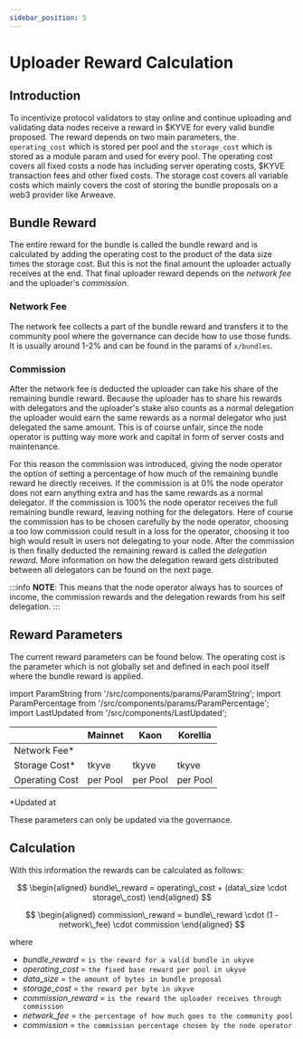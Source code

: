 ```yaml
---
sidebar_position: 5
---
```


# Uploader Reward Calculation

## Introduction

To incentivize protocol validators to stay online and continue uploading and validating data nodes receive a reward in $KYVE for every valid bundle proposed. The reward depends on two main parameters, the `operating_cost` which is stored per pool and the `storage_cost` which is stored as a module param and used for every pool. The operating cost covers all fixed costs a node has including server operating costs, $KYVE transaction fees and other fixed costs. The storage cost covers all variable costs which mainly covers the cost of storing the bundle proposals on a web3 provider like Arweave.

## Bundle Reward

The entire reward for the bundle is called the bundle reward and is calculated by adding the operating cost to the product of the data size times the storage cost. But this is not the final amount the uploader actually receives at the end. That final uploader reward depends on the _network fee_ and the uploader's _commission_.

### Network Fee

The network fee collects a part of the bundle reward and transfers it to the community pool where the governance can decide how to use those funds. It is usually around 1-2% and can be found in the params of `x/bundles`.

### Commission

After the network fee is deducted the uploader can take his share of the remaining bundle reward. Because the uploader has to share his rewards with delegators and the uploader's stake also counts as a normal delegation the uploader would earn the same rewards as a normal delegator who just delegated the same amount. This is of course unfair, since the node operator is putting way more work and capital in form of server costs and maintenance.

For this reason the commission was introduced, giving the node operator the option of setting a percentage of how much of the remaining bundle reward he directly receives. If the commission is at 0% the node operator does not earn anything extra and has the same rewards as a normal delegator. If the commission is 100% the node operator receives the full remaining bundle reward, leaving nothing for the delegators. Here of course the commission has to be chosen carefully by the node operator, choosing a too low commission could result in a loss for the operator, choosing it too high would result in users not delegating to your node. After the commission is then finally deducted the remaining reward is called the _delegation reward_. More information on how the delegation reward gets distributed between all delegators can be found on the next page.

:::info
**NOTE**: This means that the node operator always has to sources of income, the commission rewards and the delegation rewards from his self delegation.
:::

## Reward Parameters

The current reward parameters can be found below. The operating cost is the parameter which is not globally set and defined in each pool itself where the bundle reward is applied.

import ParamString from '/src/components/params/ParamString';
import ParamPercentage from '/src/components/params/ParamPercentage';
import LastUpdated from '/src/components/LastUpdated';

|                | Mainnet                                                                    | Kaon                                                                       | Korellia                                                                       |
| -------------- | -------------------------------------------------------------------------- | -------------------------------------------------------------------------- | ------------------------------------------------------------------------------ |
| Network Fee\*  | <ParamPercentage network="kyve" module="bundles" param="network_fee" />    | <ParamPercentage network="kaon" module="bundles" param="network_fee" />    | <ParamPercentage network="korellia" module="bundles" param="network_fee" />    |
| Storage Cost\* | <ParamString network="kyve" module="bundles" param="storage_cost" /> tkyve | <ParamString network="kaon" module="bundles" param="storage_cost" /> tkyve | <ParamString network="korellia" module="bundles" param="storage_cost" /> tkyve |
| Operating Cost | per Pool                                                                   | per Pool                                                                   | per Pool                                                                       |

\*Updated at **<LastUpdated />**

These parameters can only be updated via the governance.

## Calculation

With this information the rewards can be calculated as follows:

$$
\begin{aligned}
bundle\_reward = operating\_cost + (data\_size \cdot storage\_cost)
\end{aligned}
$$

$$
\begin{aligned}
commission\_reward = bundle\_reward \cdot (1 - network\_fee) \cdot commission
\end{aligned}
$$

where

- $bundle\_reward$ = `is the reward for a valid bundle in ukyve`
- $operating\_cost$ = `the fixed base reward per pool in ukyve`
- $data\_size$ = `the amount of bytes in bundle proposal`
- $storage\_cost$ = `the reward per byte in ukyve`
- $commission\_reward$ = `is the reward the uploader receives through commission`
- $network\_fee$ = `the percentage of how much goes to the community pool`
- $commission$ = `the commission percentage chosen by the node operator`
